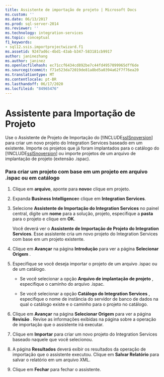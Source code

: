 ```yaml
---
title: Assistente de importação de projeto | Microsoft Docs
ms.custom: ''
ms.date: 06/13/2017
ms.prod: sql-server-2014
ms.reviewer: ''
ms.technology: integration-services
ms.topic: conceptual
f1_keywords:
- sql12.ssis.importprojectwizard.f1
ms.assetid: 9247ad6c-4bd1-43ab-b347-583181cb9917
author: janinezhang
ms.author: janinez
ms.openlocfilehash: ec71ccf6434cd892be7c44fd4957099965dff6de
ms.sourcegitcommit: f71e523da72019de81a8bd5a0394a62f7f76ea20
ms.translationtype: MT
ms.contentlocale: pt-BR
ms.lasthandoff: 06/17/2020
ms.locfileid: "84965476"
---
```

# <a name="import-project-wizard"></a>Assistente para Importação de Projeto
  Use o Assistente de Projeto de Importação do [!INCLUDE[ssISnoversion](../includes/ssisnoversion-md.md)] para criar um novo projeto do Integration Services baseado em um existente. Importe os projetos que já foram implantados para o catálogo do [!INCLUDE[ssISnoversion](../includes/ssisnoversion-md.md)] ou importe projetos de um arquivo de implantação de projeto (extensão .ispac).  
  
### <a name="to-create-a-project-based-on-a-project-in-ispac-file-or-in-catalog"></a>Para criar um projeto com base em um projeto em arquivo .ispac ou em catálogo  
  
1.  Clique em **arquivo**, aponte para **novo**e clique em projeto.  
  
2.  Expanda **Business Intelligence**e clique em **Integration Services**.  
  
3.  Selecione **Assistente de Importação do Integration Services** no painel central, digite um **nome** para a solução, projeto, especifique a **pasta** para o projeto e clique em **OK**.  
  
     Você deverá ver o **Assistente de Importação de Projeto do Integration Services**. Esse assistente cria um novo projeto do Integration Services com base em um projeto existente.  
  
4.  Clique em **Avançar** na página **Introdução** para ver a página **Selecionar Origem** .  
  
5.  Especifique se você deseja importar o projeto de um arquivo .ispac ou de um catálogo.  
  
    -   Se você selecionar a opção **Arquivo de implantação de projeto** , especifique o caminho do arquivo .ispac.  
  
    -   Se você selecionar a opção **Catálogo do Integration Services** , especifique o nome de instância do servidor de banco de dados na qual o catálogo existe e o caminho para o projeto no catálogo.  
  
6.  Clique em **Avançar** na página **Selecionar Origem** para ver a página **Revisão** . Revise as informações exibidas na página sobre a operação de importação que o assistente irá executar.  
  
7.  Clique em **Importar** para criar um novo projeto do Integration Services baseado naquele que você selecionou.  
  
8.  A página **Resultados** deverá exibir os resultados da operação de importação que o assistente executou. Clique em **Salvar Relatório** para salvar o relatório em um arquivo XML.  
  
9. Clique em **Fechar** para fechar o assistente.  
  
  
